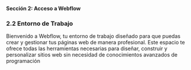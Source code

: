 **Sección 2: Acceso a Webflow** 

### **2.2 Entorno de Trabajo**

Bienvenido a Webflow, tu entorno de trabajo diseñado para que puedas crear y gestionar tus páginas web de manera profesional. Este espacio te ofrece todas las herramientas necesarias para diseñar, construir y personalizar sitios web sin necesidad de conocimientos avanzados de programación